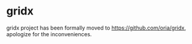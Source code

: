 gridx
=====

gridx project has been formally moved to https://github.com/oria/gridx, apologize for the inconveniences.